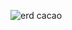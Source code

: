 ![erd cacao](https://user-images.githubusercontent.com/58194121/195447920-6b455753-ef35-4909-a1c9-ee2cf3cf0ed6.png)
